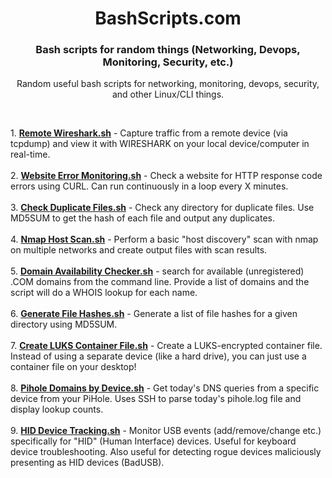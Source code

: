 <h1 align="center">BashScripts.com</h1>

<h3 align="center">Bash scripts for random things (Networking, Devops, Monitoring, Security, etc.)</h3>

  <p align="center">
    Random useful bash scripts for networking, monitoring, devops, security, and other Linux/CLI things.
    <br />

  </p>
</div>

<br>

<p align="left">
1. <strong><a href="https://github.com/BashScripts-com/bashscripts/blob/main/Remote_Wireshark.sh">Remote Wireshark.sh</a></strong> - Capture traffic from a remote device (via tcpdump) and view it with WIRESHARK on your local device/computer in real-time. 
  <br><br>
2. <strong><a href="https://github.com/BashScripts-com/bashscripts/blob/main/Website_Error_Monitoring.sh">Website Error Monitoring.sh</a></strong> - Check a website for HTTP response code errors using CURL. Can run continuously in a loop every X minutes. 
  <br><br>
3. <strong><a href="https://github.com/BashScripts-com/bashscripts/blob/main/Check_Duplicate_Files.sh">Check Duplicate Files.sh</a></strong> - Check any directory for duplicate files. Use MD5SUM to get the hash of each file and output any duplicates.
  <br><br>
4. <strong><a href="https://github.com/BashScripts-com/bashscripts/blob/main/Nmap_Host_Scan.sh">Nmap Host Scan.sh</a></strong> - Perform a basic "host discovery" scan with nmap on multiple networks and create output files with scan results.
  <br><br>
5. <strong><a href="https://github.com/BashScripts-com/bashscripts/blob/main/Domain_Availability_Checker.sh">Domain Availability Checker.sh</a></strong> - search for available (unregistered) .COM domains from the command line. Provide a list of domains and the script will do a WHOIS lookup for each name.
  <br><br>
6. <strong><a href="https://github.com/BashScripts-com/bashscripts/blob/main/Generate_File_Hashes.sh">Generate File Hashes.sh</a></strong> - Generate a list of file hashes for a given directory using MD5SUM.
  <br><br>
7. <strong><a href="https://github.com/BashScripts-com/bashscripts/blob/main/Create_LUKS_Container_File.sh">Create LUKS Container File.sh</a></strong> - Create a LUKS-encrypted container file. Instead of using a separate device (like a hard drive), you can just use a container file on your desktop!
  <br><br>
8. <strong><a href="https://github.com/BashScripts-com/bashscripts/blob/main/Pihole_Domains_By_Device.sh">Pihole Domains by Device.sh</a></strong> - Get today's DNS queries from a specific device from your PiHole. Uses SSH to parse today's pihole.log file and display lookup counts.
  <br><br>
9. <strong><a href="https://github.com/BashScripts-com/bashscripts/blob/main/HID_Device_Tracking.sh">HID Device Tracking.sh</a></strong> - Monitor USB events (add/remove/change etc.) specifically for "HID" (Human Interface) devices. Useful for keyboard device troubleshooting. Also useful for detecting rogue devices maliciously presenting as HID devices (BadUSB).
  
</p>
